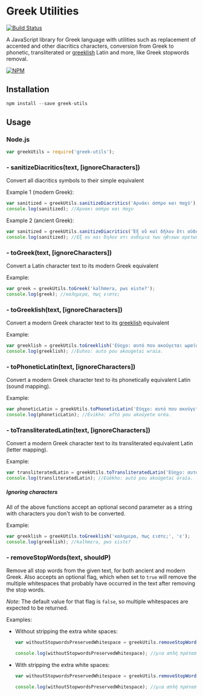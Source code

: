# Greek Utilities

[![Build Status](https://travis-ci.org/vbarzokas/greek-utils.svg?branch=master)](https://travis-ci.org/vbarzokas/greek-utils)

A JavaScript library for Greek language with utilities such as replacement of accented and other diacritics characters,
conversion from Greek to phonetic, transliterated or [greeklish](https://en.wikipedia.org/wiki/Greeklish) Latin and more, like Greek stopwords removal.

[![NPM](https://nodei.co/npm/greek-utils.png)](https://nodei.co/npm/greek-utils/)

Installation
----------
```javascript
npm install --save greek-utils
````

Usage
-----

### Node.js
```javascript
var greekUtils = require('greek-utils');
```

### - sanitizeDiacritics(text, [ignoreCharacters])
Convert all diacritics symbols to their simple equivalent

Example 1 (modern Greek):
```javascript
var sanitized = greekUtils.sanitizeDiacritics('Αρνάκι άσπρο και παχύ');
console.log(sanitized); //Αρνακι ασπρο και παχυ
```
Example 2 (ancient Greek):
```javascript
var sanitized = greekUtils.sanitizeDiacritics('Ἐξ οὗ καὶ δῆλον ὅτι οὐδεμία τῶν ἠθικῶν ἀρετῶν φύσει ἡμῖν ἐγγίνεται');
console.log(sanitized); //Εξ ου και δηλον οτι ουδεμια των ηθικων αρετων φυσει ημιν εγγινεται
```

### - toGreek(text, [ignoreCharacters])
Convert a Latin character text to its modern Greek equivalent

Example:
```javascript
var greek = greekUtils.toGreek('kalhmera, pws eiste?');
console.log(greek); //καλημερα, πως ειστε;
```

### - toGreeklish(text, [ignoreCharacters])
Convert a modern Greek character text to its [greeklish](https://en.wikipedia.org/wiki/Greeklish) equivalent

Example:
```javascript
var greeklish = greekUtils.toGreeklish('Εύηχο: αυτό που ακούγεται ωραία.');
console.log(greeklish); //Euhxo: auto pou akougetai wraia.
```

### - toPhoneticLatin(text, [ignoreCharacters])
Convert a modern Greek character text to its phonetically equivalent Latin (sound mapping).

Example:
```javascript
var phoneticLatin = greekUtils.toPhoneticLatin('Εύηχο: αυτό που ακούγεται ωραία.');
console.log(phoneticLatin); //Évikho: aftó pou akoúyete oréa.
```

### - toTransliteratedLatin(text, [ignoreCharacters])
Convert a modern Greek character text to its transliterated equivalent Latin (letter mapping).

Example:
```javascript
var transliteratedLatin = greekUtils.toTransliteratedLatin('Εύηχο: αυτό που ακούγεται ωραία.');
console.log(transliteratedLatin); //Eúēkho: autó pou akoúgetai ōraía.
```

##### Ignoring characters
All of the above functions accept an optional second parameter as a string with characters you don't wish to be converted.

Example:
```javascript
var greeklish = greekUtils.toGreeklish('καλημερα, πως ειστε;', 'ε');
console.log(greeklish); //kalhmεra, pws εistε?
```

### - removeStopWords(text, shouldP)
Remove all stop words from the given text, for both ancient and modern Greek. Also accepts an optional flag, which when set to `true` will remove the multiple whitespaces that probably have occurred in the text after removing the stop words. 

_Note:_ The default value for that flag is `false`, so multiple whitespaces are expected to be returned.

Examples:

* Without stripping the extra white spaces:
    ```javascript
    var withoutStopwordsPreservedWhitespace = greekUtils.removeStopWords('Αυτή είναι μια απλή πρόταση, που δείχνει την αφαίρεση όλων των stopwords της αρχαίας και νέας Ελληνικής γλώσσας και επιστρέφει το καθαρό κείμενο.', false);
    
    console.log(withoutStopwordsPreservedWhitespace); //μια απλή πρόταση,  δείχνει  αφαίρεση όλων  stopwords  αρχαίας  νέας Ελληνικής γλώσσας  επιστρέφει  καθαρό κείμενο.
    ```

* With stripping the extra white spaces:
    ```javascript
    var withoutStopwordsPreservedWhitespace = greekUtils.removeStopWords('Αυτή είναι μια απλή πρόταση, που δείχνει την αφαίρεση όλων των stopwords της αρχαίας και νέας Ελληνικής γλώσσας και επιστρέφει το καθαρό κείμενο.', true);
    
    console.log(withoutStopwordsPreservedWhitespace); //μια απλή πρόταση, δείχνει αφαίρεση όλων stopwords αρχαίας νέας Ελληνικής γλώσσας επιστρέφει καθαρό κείμενο.
    ```
